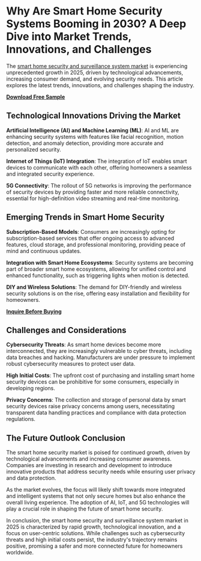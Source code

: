 # Why Are Smart Home Security Systems Booming in 2030? A Deep Dive into Market Trends, Innovations, and Challenges
The [smart home security and surveillance system market](https://www.nextmsc.com/report/smart-home-security-and-surveillance-system-market-3159) is experiencing unprecedented growth in 2025, driven by technological advancements, increasing consumer demand, and evolving security needs. This article explores the latest trends, innovations, and challenges shaping the industry.

**[Download Free Sample](https://www.nextmsc.com/smart-home-security-and-surveillance-system-market-3159/request-sample)**

## **Technological Innovations Driving the Market**

**Artificial Intelligence (AI) and Machine Learning (ML)**: AI and ML are enhancing security systems with features like facial recognition, motion detection, and anomaly detection, providing more accurate and personalized security.

**Internet of Things (IoT) Integration**: The integration of IoT enables smart devices to communicate with each other, offering homeowners a seamless and integrated security experience. 

**5G Connectivity**: The rollout of 5G networks is improving the performance of security devices by providing faster and more reliable connectivity, essential for high-definition video streaming and real-time monitoring. 


## **Emerging Trends in Smart Home Security**

**Subscription-Based Models**: Consumers are increasingly opting for subscription-based services that offer ongoing access to advanced features, cloud storage, and professional monitoring, providing peace of mind and continuous updates. 

**Integration with Smart Home Ecosystems**: Security systems are becoming part of broader smart home ecosystems, allowing for unified control and enhanced functionality, such as triggering lights when motion is detected.

**DIY and Wireless Solutions**: The demand for DIY-friendly and wireless security solutions is on the rise, offering easy installation and flexibility for homeowners.


**[Inquire Before Buying](https://www.nextmsc.com/smart-home-security-and-surveillance-system-market-3159/inquire-before-buying)**


## **Challenges and Considerations**

**Cybersecurity Threats**: As smart home devices become more interconnected, they are increasingly vulnerable to cyber threats, including data breaches and hacking. Manufacturers are under pressure to implement robust cybersecurity measures to protect user data.

**High Initial Costs**: The upfront cost of purchasing and installing smart home security devices can be prohibitive for some consumers, especially in developing regions.

**Privacy Concerns**: The collection and storage of personal data by smart security devices raise privacy concerns among users, necessitating transparent data handling practices and compliance with data protection regulations.


## **The Future Outlook Conclusion** 

The smart home security market is poised for continued growth, driven by technological advancements and increasing consumer awareness. Companies are investing in research and development to introduce innovative products that address security needs while ensuring user privacy and data protection.

As the market evolves, the focus will likely shift towards more integrated and intelligent systems that not only secure homes but also enhance the overall living experience. The adoption of AI, IoT, and 5G technologies will play a crucial role in shaping the future of smart home security.

In conclusion, the smart home security and surveillance system market in 2025 is characterized by rapid growth, technological innovation, and a focus on user-centric solutions. While challenges such as cybersecurity threats and high initial costs persist, the industry's trajectory remains positive, promising a safer and more connected future for homeowners worldwide.

